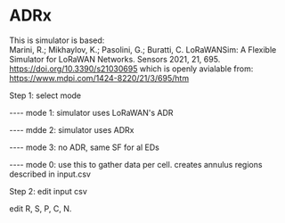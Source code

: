 # ADRx

This is simulator is based:  
Marini, R.; Mikhaylov, K.; Pasolini, G.; Buratti, C. LoRaWANSim: A Flexible Simulator for LoRaWAN Networks. Sensors 2021, 21, 695. https://doi.org/10.3390/s21030695 
which is openly avialable from: https://www.mdpi.com/1424-8220/21/3/695/htm

Step 1: select mode
  
 ---- mode 1: simulator uses LoRaWAN's ADR
  
 ---- mdde 2: simulator uses ADRx
  
 ---- mode 3: no ADR, same SF for al EDs
  
 ---- mode 0: use this to gather data per cell. creates annulus regions described in input.csv

Step 2: edit input csv

  edit R, S, P, C, N.
